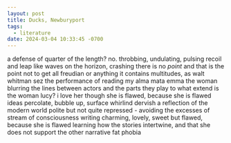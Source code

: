 ```yaml
---
layout: post
title: Ducks, Newburyport
tags:
  - literature
date: 2024-03-04 10:33:45 -0700
---
```


a defense of
quarter of the length? no.
throbbing, undulating, pulsing
recoil and leap
like waves on the horizon, crashing
there is no *point* and that is the point
not to get all freudian or anything
it contains multitudes, as walt whitman sez
the performance of reading
my alma mata
emma
the woman blurring the lines between actors and the parts they play
to what extend is the woman lucy?
i love her though she is flawed, because she is flawed
ideas percolate, bubble up, surface
whirlind dervish
a reflection of the modern world
polite but not quite repressed - avoiding the excesses of stream of consciousness writing
charming, lovely, sweet but flawed, because she is flawed
learning how the stories intertwine, and that she does not support the other narrative
fat phobia
